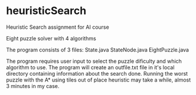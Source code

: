 # heuristicSearch
Heuristic Search assignment for AI course

Eight puzzle solver with 4 algorithms

The program consists of 3 files:
State.java
StateNode.java
EightPuzzle.java

The program requires user input to select the puzzle dificulty and which algorithm to use.
The program will create an outfile.txt file in it's local directory containing information about the search done.
Running the worst puzzle with the A* using tiles out of place heuristic may take a while, almost 3 minutes in my case. 
